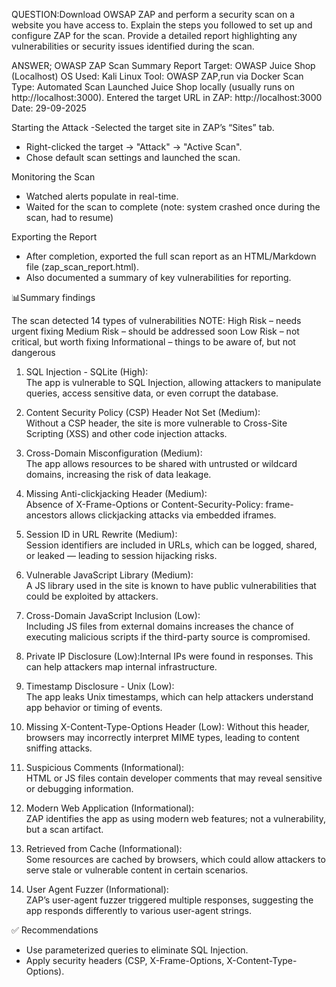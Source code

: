 QUESTION:Download OWSAP ZAP and perform a security scan on a website you have access to. 
Explain the steps you followed to set up and configure ZAP for the scan. Provide a 
detailed report highlighting any vulnerabilities or security issues identified during the 
scan. 

ANSWER;
 OWASP ZAP Scan Summary Report
Target: OWASP Juice Shop (Localhost)
OS Used: Kali Linux
Tool: OWASP ZAP,run via Docker
Scan Type: Automated Scan
Launched Juice Shop locally (usually runs on http://localhost:3000).
Entered the target URL in ZAP: http://localhost:3000
Date: 29-09-2025

Starting the Attack
   -Selected the target site in ZAP’s “Sites” tab.
   - Right-clicked the target → "Attack" → "Active Scan".
   - Chose default scan settings and launched the scan.
     
Monitoring the Scan
   - Watched alerts populate in real-time.
   - Waited for the scan to complete (note: system crashed once during the scan, had to resume)
     
Exporting the Report
   - After completion, exported the full scan report as an HTML/Markdown file (zap_scan_report.html).
   - Also documented a summary of key vulnerabilities for reporting.

📊Summary findings

The scan detected 14 types of vulnerabilities
NOTE: High Risk – needs urgent fixing
      Medium Risk – should be addressed soon
      Low Risk – not critical, but worth fixing
      Informational – things to be aware of, but not dangerous
      
1. SQL Injection - SQLite (High):  
   The app is vulnerable to SQL Injection, allowing attackers to manipulate queries, access sensitive data, or even corrupt the database.

2. Content Security Policy (CSP) Header Not Set (Medium):  
   Without a CSP header, the site is more vulnerable to Cross-Site Scripting (XSS) and other code injection attacks.

3. Cross-Domain Misconfiguration (Medium):  
   The app allows resources to be shared with untrusted or wildcard domains, increasing the risk of data leakage.

4. Missing Anti-clickjacking Header (Medium):  
   Absence of X-Frame-Options or Content-Security-Policy: frame-ancestors allows clickjacking attacks via embedded iframes.

5. Session ID in URL Rewrite (Medium):  
   Session identifiers are included in URLs, which can be logged, shared, or leaked — leading to session hijacking risks.

6. Vulnerable JavaScript Library (Medium):  
   A JS library used in the site is known to have public vulnerabilities that could be exploited by attackers.

7. Cross-Domain JavaScript Inclusion (Low):  
   Including JS files from external domains increases the chance of executing malicious scripts if the third-party source is compromised.

8. Private IP Disclosure (Low):Internal IPs were found in responses. This can help attackers map internal infrastructure.

9. Timestamp Disclosure - Unix (Low):  
   The app leaks Unix timestamps, which can help attackers understand app behavior or timing of events.

10. Missing X-Content-Type-Options Header (Low): 
    Without this header, browsers may incorrectly interpret MIME types, leading to content sniffing attacks.

11. Suspicious Comments (Informational):  
    HTML or JS files contain developer comments that may reveal sensitive or debugging information.

12. Modern Web Application (Informational):  
    ZAP identifies the app as using modern web features; not a vulnerability, but a scan artifact.

13. Retrieved from Cache (Informational):  
    Some resources are cached by browsers, which could allow attackers to serve stale or vulnerable content in certain scenarios.

14. User Agent Fuzzer (Informational):  
    ZAP’s user-agent fuzzer triggered multiple responses, suggesting the app responds differently to various user-agent strings.

✅ Recommendations

- Use parameterized queries to eliminate SQL Injection.
- Apply security headers (CSP, X-Frame-Options, X-Content-Type-Options).


